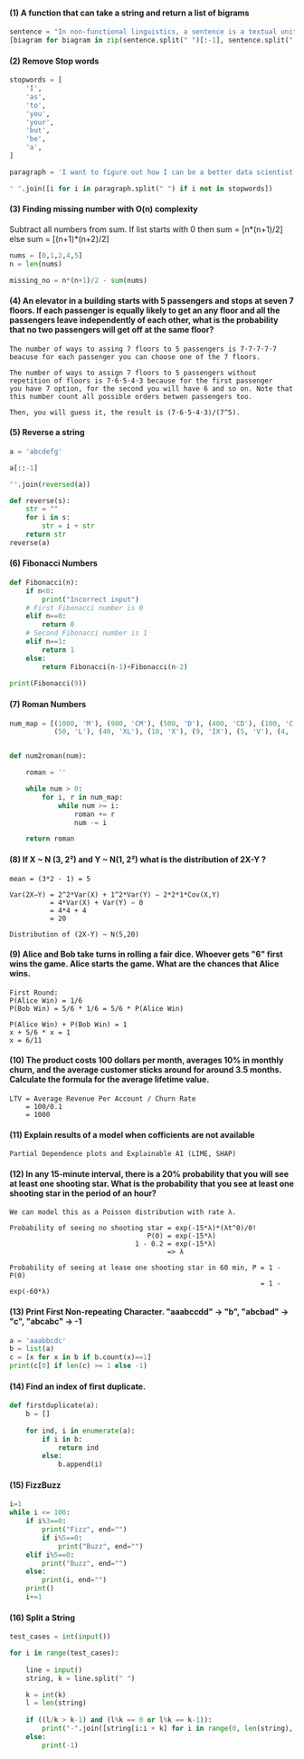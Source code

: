 #### (1) A function that can take a string and return a list of bigrams

```python
sentence = "In non-functional linguistics, a sentence is a textual unit consisting of one or more words that are grammatically linked."
[biagram for biagram in zip(sentence.split(" ")[:-1], sentence.split(" ")[1:])]
```

#### (2) Remove Stop words
```python
stopwords = [
    'I', 
    'as', 
    'to', 
    'you', 
    'your', 
    'but', 
    'be', 
    'a',
]

paragraph = 'I want to figure out how I can be a better data scientist'

" ".join([i for i in paragraph.split(" ") if i not in stopwords])
```

#### (3) Finding missing number with O(n) complexity

Subtract all numbers from sum. If list starts with 0 then sum = [n*(n+1)/2] else sum = [(n+1)*(n+2)/2]
```python
nums = [0,1,2,4,5]
n = len(nums)

missing_no = n*(n+1)/2 - sum(nums)
```

#### (4) An elevator in a building starts with 5 passengers and stops at seven 7 floors. If each passenger is equally likely to get an any floor and all the passengers leave independently of each other, what is the probability that no two passengers will get off at the same floor?

```
The number of ways to assing 7 floors to 5 passengers is 7⋅7⋅7⋅7⋅7 beacuse for each passenger you can choose one of the 7 floors.

The number of ways to assign 7 floors to 5 passengers without repetition of floors is 7⋅6⋅5⋅4⋅3 because for the first passenger
you have 7 option, for the second you will have 6 and so on. Note that this number count all possible orders betwen passengers too.

Then, you will guess it, the result is (7⋅6⋅5⋅4⋅3)/(7^5).
```

#### (5) Reverse a string
```python
a = 'abcdefg'

a[::-1]

"".join(reversed(a))

def reverse(s): 
    str = "" 
    for i in s: 
        str = i + str
    return str
reverse(a)
```

#### (6) Fibonacci Numbers
```python
def Fibonacci(n): 
    if n<0: 
        print("Incorrect input") 
    # First Fibonacci number is 0 
    elif n==0: 
        return 0
    # Second Fibonacci number is 1 
    elif n==1: 
        return 1
    else: 
        return Fibonacci(n-1)+Fibonacci(n-2) 
  
print(Fibonacci(9)) 
```

#### (7) Roman Numbers

```python
num_map = [(1000, 'M'), (900, 'CM'), (500, 'D'), (400, 'CD'), (100, 'C'), (90, 'XC'),
           (50, 'L'), (40, 'XL'), (10, 'X'), (9, 'IX'), (5, 'V'), (4, 'IV'), (1, 'I')]


def num2roman(num):

    roman = ''

    while num > 0:
        for i, r in num_map:
            while num >= i:
                roman += r
                num -= i

    return roman
```

#### (8) If X ~ N (3, 2²) and Y ~ N(1, 2²) what is the distribution of 2X-Y ?
```
mean = (3*2 - 1) = 5

Var(2X−Y) = 2^2*Var(X) + 1^2*Var(Y) − 2*2*1*Cov(X,Y)
          = 4*Var(X) + Var(Y) − 0
          = 4*4 + 4 
          = 20

Distribution of (2X-Y) ~ N(5,20)
```

#### (9) Alice and Bob take turns in rolling a fair dice. Whoever  gets "6" first wins the game. Alice starts the game. What are the chances that Alice wins.
```
First Round:
P(Alice Win) = 1/6
P(Bob Win) = 5/6 * 1/6 = 5/6 * P(Alice Win)

P(Alice Win) + P(Bob Win) = 1
x + 5/6 * x = 1
x = 6/11
```

#### (10) The product costs 100 dollars per month, averages 10% in monthly churn, and the average customer sticks around for around 3.5 months. Calculate the formula for the average lifetime value.
```
LTV = Average Revenue Per Account / Churn Rate 
    = 100/0.1
    = 1000
```

#### (11) Explain results of a model when cofficients are not available

```
Partial Dependence plots and Explainable AI (LIME, SHAP)
```

#### (12) In any 15-minute interval, there is a 20% probability that you will see at least one shooting star. What is the probability that you see at least one shooting star in the period of an hour?

```
We can model this as a Poisson distribution with rate λ.

Probability of seeing no shooting star = exp(-15*λ)*(λt^0)/0!
                                  P(0) = exp(-15*λ) 
                               1 - 0.2 = exp(-15*λ)    
                                       => λ
                                       
Probability of seeing at lease one shooting star in 60 min, P = 1 - P(0)
                                                              = 1 - exp(-60*λ)
```

#### (13) Print First Non-repeating Character. "aaabccdd" -> "b", "abcbad" -> "c", "abcabc" -> -1
```python
a = 'aaabbcdc'
b = list(a)
c = [x for x in b if b.count(x)==1]
print(c[0] if len(c) >= 1 else -1)
```

#### (14) Find an index of first duplicate.
```python
def firstduplicate(a):
    b = []
    
    for ind, i in enumerate(a):
        if i in b:
            return ind
        else:
            b.append(i)
```

#### (15) FizzBuzz
```python
i=1
while i <= 100:
    if i%3==0:
        print("Fizz", end="")
        if i%5==0:
            print("Buzz", end="")
    elif i%5==0:
        print("Buzz", end="")
    else:
        print(i, end="")
    print()
    i+=1
```

#### (16) Split a String
```python
test_cases = int(input())                  

for i in range(test_cases):
    
    line = input()
    string, k = line.split(" ")

    k = int(k)
    l = len(string)
    
    if ((l/k > k-1) and (l%k == 0 or l%k == k-1)):
        print("-".join([string[i:i + k] for i in range(0, len(string), k)]))
    else:
        print(-1)
 ```
